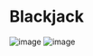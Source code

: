 # Blackjack
![image](https://user-images.githubusercontent.com/72478345/192155004-09d3b820-96b4-44e2-b99c-76d1830354d3.png)
![image](https://user-images.githubusercontent.com/72478345/192155111-325922f6-db1b-4d5c-a89c-7797cd39e80c.png)
